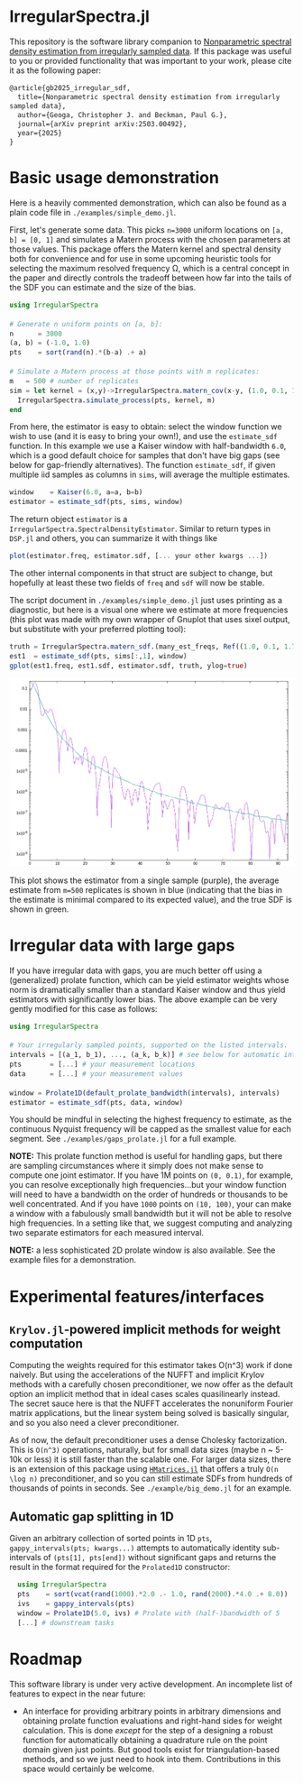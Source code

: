 
# IrregularSpectra.jl

This repository is the software library companion to [Nonparametric spectral
density estimation from irregularly sampled data](https://arxiv.org/abs/2503.00492). 
If this package was useful to you or provided functionality that was important to your
work, please cite it as the following paper:
```
@article{gb2025_irregular_sdf,
  title={Nonparametric spectral density estimation from irregularly sampled data},
  author={Geoga, Christopher J. and Beckman, Paul G.},
  journal={arXiv preprint arXiv:2503.00492},
  year={2025}
}
```

# Basic usage demonstration

Here is a heavily commented demonstration, which can also be found as a plain
code file in `./examples/simple_demo.jl`.

First, let's generate some data. This picks `n=3000` uniform locations on `[a,
b] = [0, 1]` and simulates a Matern process with the chosen parameters at those
values. This package offers the Matern kernel and spectral density both for
convenience and for use in some upcoming heuristic tools for selecting the
maximum resolved frequency Ω, which is a central concept in the paper and
directly controls the tradeoff between how far into the tails of the SDF you can
estimate and the size of the bias.
```julia
using IrregularSpectra

# Generate n uniform points on [a, b]:
n      = 3000
(a, b) = (-1.0, 1.0)
pts    = sort(rand(n).*(b-a) .+ a)

# Simulate a Matern process at those points with m replicates:
m   = 500 # number of replicates
sim = let kernel = (x,y)->IrregularSpectra.matern_cov(x-y, (1.0, 0.1, 1.75))
  IrregularSpectra.simulate_process(pts, kernel, m)
end
```
From here, the estimator is easy to obtain: select the window function we wish
to use (and it is easy to bring your own!), and use the `estimate_sdf` function.
In this example we use a Kaiser window with half-bandwidth `6.0`, which is a
good default choice for samples that don't have big gaps (see below for
gap-friendly alternatives). The function `estimate_sdf`, if given multiple iid
samples as columns in `sims`, will average the multiple estimates.

```julia
window    = Kaiser(6.0, a=a, b=b)
estimator = estimate_sdf(pts, sims, window)
```
The return object `estimator` is a `IrregularSpectra.SpectralDensityEstimator`.
Similar to return types in `DSP.jl` and others, you can summarize it with things
like 
```julia
plot(estimator.freq, estimator.sdf, [... your other kwargs ...])
```
The other internal components in that struct are subject to change, but
hopefully at least these two fields of `freq` and `sdf` will now be stable.

The script document in `./examples/simple_demo.jl` just uses printing as a
diagnostic, but here is a visual one where we estimate at more frequencies (this
plot was made with my own wrapper of Gnuplot that uses sixel output, but
substitute with your preferred plotting tool):
```julia
truth = IrregularSpectra.matern_sdf.(many_est_freqs, Ref((1.0, 0.1, 1.75)))
est1  = estimate_sdf(pts, sims[:,1], window)
gplot(est1.freq, est1.sdf, estimator.sdf, truth, ylog=true)
```

<p align="center">
    <img src="quicksixel_est_demo.png" alt="A sample estimator plot" width=600>
</p>

This plot shows the estimator from a single sample (purple), the average
estimate from `m=500` replicates is shown in blue (indicating that the bias in
the estimate is minimal compared to its expected value), and the true SDF is
shown in green.

# Irregular data with large gaps

If you have irregular data with gaps, you are much better off using a
(generalized) prolate function, which can be yield estimator weights whose norm
is dramatically smaller than a standard Kaiser window and thus yield estimators
with significantly lower bias. The above example can be very gently modified for
this case as follows:

```julia
using IrregularSpectra

# Your irregularly sampled points, supported on the listed intervals.
intervals = [(a_1, b_1), ..., (a_k, b_k)] # see below for automatic interval detection (WIP!)
pts       = [...] # your measurement locations
data      = [...] # your measurement values 

window = Prolate1D(default_prolate_bandwidth(intervals), intervals)
estimator = estimate_sdf(pts, data, window)
```

You should be mindful in selecting the highest frequency to estimate, as the
continuous Nyquist frequency will be capped as the smallest value for each
segment. See `./examples/gaps_prolate.jl` for a full example.

**NOTE:** This prolate function method is useful for handling gaps, but there
are sampling circumstances where it simply does not make sense to compute one
joint estimator. If you have 1M points on `(0, 0.1)`, for example, you can
resolve exceptionally high frequencies...but your window function will need to
have a bandwidth on the order of hundreds or thousands to be well concentrated.
And if you have `1000` points on `(10, 100)`, your can make a window with a
fabulously small bandwidth but it will not be able to resolve high frequencies.
In a setting like that, we suggest computing and analyzing two separate
estimators for each measured interval.

**NOTE:** a less sophisticated 2D prolate window is also available. See the
example files for a demonstration.

# Experimental features/interfaces

## `Krylov.jl`-powered implicit methods for weight computation

Computing the weights required for this estimator takes O(n^3) work if done
naively. But using the accelerations of the NUFFT and implicit Krylov methods
with a carefully chosen preconditioner, we now offer as the default option an
implicit method that in ideal cases scales quasilinearly instead. The secret
sauce here is that the NUFFT accelerates the nonuniform Fourier matrix
applications, but the linear system being solved is basically singular, and so
you also need a clever preconditioner. 

As of now, the default preconditioner uses a dense Cholesky factorization. This
is `O(n^3)` operations, naturally, but for small data sizes (maybe n ~ 5-10k or
less) it is still faster than the scalable one. For larger data sizes, there is
an extension of this package using 
[`HMatrices.jl`](https://github.com/IntegralEquations/HMatrices.jl) 
that offers a truly `O(n \log n)` preconditioner, and so you can still estimate
SDFs from hundreds of thousands of points in seconds. See
`./example/big_demo.jl` for an example.

## Automatic gap splitting in 1D

Given an arbitrary collection of sorted points in 1D `pts`,
`gappy_intervals(pts; kwargs...)` attempts to automatically identity
sub-intervals of `(pts[1], pts[end])` without significant gaps and returns the
result in the format required for the `Prolated1D` constructor:
```julia 
  using IrregularSpectra
  pts    = sort(vcat(rand(1000).*2.0 .- 1.0, rand(2000).*4.0 .+ 8.0))
  ivs    = gappy_intervals(pts)
  window = Prolate1D(5.0, ivs) # Prolate with (half-)bandwidth of 5
  [...] # downstream tasks
```

# Roadmap

This software library is under very active development. An incomplete list of
features to expect in the near future:

- An interface for providing arbitrary points in arbitrary dimensions and
  obtaining prolate function evaluations and right-hand sides for weight
  calculation. This is done _except_ for the step of a designing a robust function
  for automatically obtaining a quadrature rule on the point domain given just
  points. But good tools exist for triangulation-based methods, and so we just
  need to hook into them. Contributions in this space would certainly be welcome.

